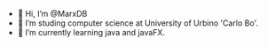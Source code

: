 - 👋 Hi, I’m @MarxDB
- 👀 I’m studing computer science at University of Urbino 'Carlo Bo'.
- 🌱 I’m currently learning java and javaFX.

<!---
MarxDB/MarxDB is a ✨ special ✨ repository because its `README.md` (this file) appears on your GitHub profile.
You can click the Preview link to take a look at your changes.
--->
